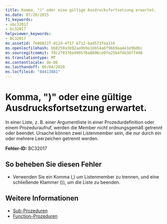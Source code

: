 ```yaml
---
title: Komma, ")" oder eine gültige Ausdrucksfortsetzung erwartet.
ms.date: 07/20/2015
f1_keywords:
- vbc32017
- bc32017
helpviewer_keywords:
- BC32017
ms.assetid: 7e06022f-d12d-4f17-b712-bad573fea116
ms.openlocfilehash: bb0250a3b92aa9b9e1bb54a6f96b9aa4e1e9bdbc
ms.sourcegitcommit: f8c270376ed905f6a8896ce0fe25b4f4b38ff498
ms.translationtype: MT
ms.contentlocale: de-DE
ms.lasthandoff: 06/04/2020
ms.locfileid: "84413881"
---
```

# <a name="comma--or-a-valid-expression-continuation-expected"></a>Komma, ")" oder eine gültige Ausdrucksfortsetzung erwartet.
In einer Liste, z. B. einer Argumentliste in einer Prozedurdefinition oder einem Prozeduraufruf, werden die Member nicht ordnungsgemäß getrennt oder beendet. Ursache können zwei Listenmember sein, die nur durch ein oder mehrere Leerzeichen getrennt werden.  
  
 **Fehler-ID:** BC32017  
  
## <a name="to-correct-this-error"></a>So beheben Sie diesen Fehler  
  
- Verwenden Sie ein Komma (,) um Listenmember zu trennen, und eine schließende Klammer ()), um die Liste zu beenden.  
  
## <a name="see-also"></a>Weitere Informationen

- [Sub-Prozeduren](../programming-guide/language-features/procedures/sub-procedures.md)
- [Function-Prozeduren](../programming-guide/language-features/procedures/function-procedures.md)
